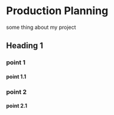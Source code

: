 # Production Planning

some thing about my project

## Heading 1
### point 1
#### point 1.1
### point 2
#### point 2.1